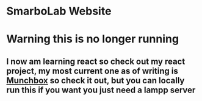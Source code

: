 # SmarboLab Website
# Warning this is no longer running
## I now am learning react so check out my react project, my most current one as of writing is [Munchbox](https://munchbox.vercel.app) so check it out, but you can locally run this if you want you just need a lampp server